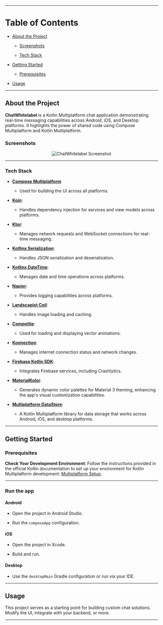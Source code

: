
---
<!-- Table of Contents -->

# Table of Contents

- [About the Project](#about-the-project)
    - [Screenshots](#screenshots)

    - [Tech Stack](#tech-stack)

- [Getting Started](#getting-started)
    - [Prerequisites](#prerequisites)

- [Usage](#usage)

---

## About the Project

**ChatWhitelabel**  is a Kotlin Multiplatform chat application demonstrating real-time messaging
capabilities across Android, iOS, and Desktop platforms. It highlights the power of shared code
using Compose Multiplatform and Kotlin Multiplatform.

### Screenshots

<div align="center"> 
  <img src="https://placehold.co/600x400?text=App+Screenshot+Here" alt="ChatWhitelabel Screenshot" />
</div>

---

### Tech Stack

- [**Compose Multiplatform**](https://github.com/JetBrains/compose-multiplatform)
    - Used for building the UI across all platforms.

- [**Koin**](https://github.com/InsertKoinIO/koin):
    - Handles dependency injection for services and view models across platforms.

- [**Ktor**](https://ktor.io/):
    - Manages network requests and WebSocket connections for real-time messaging.

- [**Kotlinx Serialization**](https://github.com/Kotlin/kotlinx.serialization):
    - Handles JSON serialization and deserialization.

- [**Kotlinx DateTime**](https://github.com/Kotlin/kotlinx-datetime):
    - Manages date and time operations across platforms.

- [**Napier**](https://github.com/AAkira/Napier):
    - Provides logging capabilities across platforms.

- [**Landscapist Coil**](https://github.com/skydoves/landscapist):
    - Handles image loading and caching.

- [**Compottie**](https://github.com/alexzhirkevich/compottie):
    - Used for loading and displaying vector animations.

- [**Konnection**](https://github.com/TM-Apps/konnection):
    - Manages internet connection status and network changes.

- [**Firebase Kotlin SDK**](https://github.com/GitLiveApp/firebase-kotlin-sdk):
    - Integrates Firebase services, including Crashlytics.

- [**MaterialKolor**](https://github.com/jordond/MaterialKolor):
    - Generates dynamic color palettes for Material 3 theming, enhancing the app's visual
      customization capabilities.

- [**Multiplatform DataStore**](https://developer.android.com/kotlin/multiplatform/datastore):
    - A Kotlin Multiplatform library for data storage that works across Android, iOS, and desktop
      platforms.

---

## Getting Started

### Prerequisites
**Check Your Development Environment**:
   Follow the instructions provided in the official Kotlin documentation to set up your environment
   for Kotlin Multiplatform
   development: [Multiplatform Setup](https://www.jetbrains.com/help/kotlin-multiplatform-dev/multiplatform-setup.html#check-your-environment).

---

### Run the app

#### Android

- Open the project in Android Studio.

- Run the `composeApp` configuration.

#### iOS

- Open the project in Xcode.

- Build and run.

#### Desktop

- Use the `desktopMain` Gradle configuration or run via your IDE.

---

## Usage

This project serves as a starting point for building custom chat solutions. Modify the UI, integrate
with your backend, or more.

---